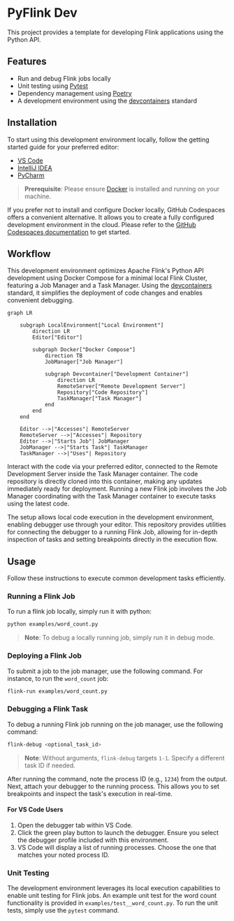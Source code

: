 # PyFlink Dev

This project provides a template for developing Flink applications using the Python API.

## Features

- Run and debug Flink jobs locally
- Unit testing using [Pytest](https://pytest.org/)
- Dependency management using [Poetry](https://python-poetry.org/)
- A development environment using the [devcontainers](https://containers.dev/) standard

## Installation

To start using this development environment locally, follow the getting started guide for your preferred editor:

- [VS Code](https://code.visualstudio.com/docs/devcontainers/containers)
- [IntelliJ IDEA](https://www.jetbrains.com/help/idea/connect-to-devcontainer.html)
- [PyCharm](https://www.jetbrains.com/help/pycharm/connect-to-devcontainer.html)

> **Prerequisite**: Please ensure [Docker](https://www.docker.com/) is installed and running on your machine.

If you prefer not to install and configure Docker locally, GitHub Codespaces offers a convenient alternative. It allows you to create a fully configured development environment in the cloud. Please refer to the [GitHub Codespaces documentation](https://docs.github.com/en/codespaces) to get started.

## Workflow

This development environment optimizes Apache Flink's Python API development using Docker Compose for a minimal local Flink Cluster, featuring a Job Manager and a Task Manager. Using the [devcontainers](https://containers.dev/) standard, it simplifies the deployment of code changes and enables convenient debugging.

```mermaid
graph LR

    subgraph LocalEnvironment["Local Environment"]
        direction LR
        Editor["Editor"]

        subgraph Docker["Docker Compose"]
            direction TB
            JobManager["Job Manager"]

            subgraph Devcontainer["Development Container"]
                direction LR
                RemoteServer["Remote Development Server"]
                Repository["Code Repository"]
                TaskManager["Task Manager"]
            end
        end
    end

    Editor -->|"Accesses"| RemoteServer
    RemoteServer -->|"Accesses"| Repository
    Editor -->|"Starts Job"| JobManager
    JobManager -->|"Starts Task"| TaskManager
    TaskManager -->|"Uses"| Repository
```

Interact with the code via your preferred editor, connected to the Remote Development Server inside the Task Manager container. The code repository is directly cloned into this container, making any updates immediately ready for deployment. Running a new Flink job involves the Job Manager coordinating with the Task Manager container to execute tasks using the latest code.

The setup allows local code execution in the development environment, enabling debugger use through your editor. This repository provides utilities for connecting the debugger to a running Flink Job, allowing for in-depth inspection of tasks and setting breakpoints directly in the execution flow.

## Usage

Follow these instructions to execute common development tasks efficiently.

### Running a Flink Job

To run a flink job locally, simply run it with python:

```bash
python examples/word_count.py
```

> **Note**: To debug a locally running job, simply run it in debug mode.

### Deploying a Flink Job

To submit a job to the job manager, use the following command. For instance, to run the `word_count` job:

```bash
flink-run examples/word_count.py
```

### Debugging a Flink Task

To debug a running Flink job running on the job manager, use the following command:

```bash
flink-debug <optional_task_id>
```

> **Note**: Without arguments, `flink-debug` targets `1-1`. Specify a different task ID if needed.

After running the command, note the process ID (e.g., `1234`) from the output. Next, attach your debugger to the running process. This allows you to set breakpoints and inspect the task's execution in real-time.

#### For VS Code Users

1. Open the debugger tab within VS Code.
2. Click the green play button to launch the debugger. Ensure you select the debugger profile included with this environment.
3. VS Code will display a list of running processes. Choose the one that matches your noted process ID.

### Unit Testing

The development environment leverages its local execution capabilities to enable unit testing for Flink jobs. An example unit test for the word count functionality is provided in `examples/test__word_count.py`. To run the unit tests, simply use the `pytest` command.
